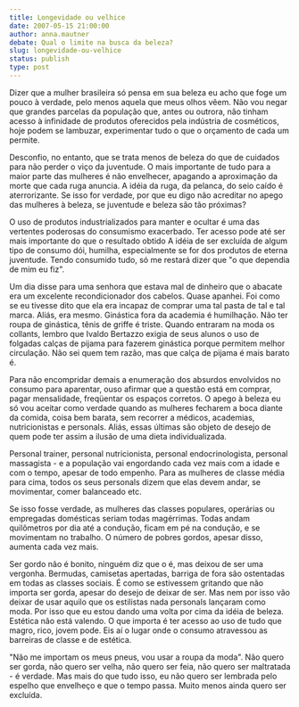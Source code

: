 ```yaml
---
title: Longevidade ou velhice
date: 2007-05-15 21:00:00
author: anna.mautner
debate: Qual o limite na busca da beleza?
slug: longevidade-ou-velhice
status: publish 
type: post
---
```


Dizer que a mulher brasileira só pensa em sua beleza eu acho que foge um pouco à verdade, pelo menos aquela que meus olhos vêem. Não vou negar que grandes parcelas da população que, antes ou outrora, não tinham acesso à infinidade de produtos oferecidos pela indústria de cosméticos, hoje podem se lambuzar, experimentar tudo o que o orçamento de cada um permite.  
  
Desconfio, no entanto, que se trata menos de beleza do que de cuidados para não perder o viço da juventude. O mais importante de tudo para a maior parte das mulheres é não envelhecer, apagando a aproximação da morte que cada ruga anuncia. A idéia da ruga, da pelanca, do seio caído é aterrorizante. Se isso for verdade, por que eu digo não acreditar no apego das mulheres à beleza, se juventude e beleza são tão próximas?  
  
O uso de produtos industrializados para manter e ocultar é uma das vertentes poderosas do consumismo exacerbado. Ter acesso pode até ser mais importante do que o resultado obtido A idéia de ser excluída de algum tipo de consumo dói, humilha, especialmente se for dos produtos de eterna juventude. Tendo consumido tudo, só me restará dizer que "o que dependia de mim eu fiz".   
  
Um dia disse para uma senhora que estava mal de dinheiro que o abacate era um excelente recondicionador dos cabelos. Quase apanhei. Foi como se eu tivesse dito que ela era incapaz de comprar uma tal pasta de tal e tal marca. Aliás, era mesmo. Ginástica fora da academia é humilhação. Não ter roupa de ginástica, tênis de griffe é triste. Quando entraram na moda os collants, lembro que Ivaldo Bertazzo exigia de seus alunos o uso de folgadas calças de pijama para fazerem ginástica porque permitem melhor circulação. Não sei quem tem razão, mas que calça de pijama é mais barato é.   
  
Para não encompridar demais a enumeração dos absurdos envolvidos no consumo para aparentar, ouso afirmar que a questão está em comprar, pagar mensalidade, freqüentar os espaços corretos. O apego à beleza eu só vou aceitar como verdade quando as mulheres fecharem a boca diante da comida, coisa bem barata, sem recorrer a médicos, academias, nutricionistas e personals. Aliás, essas últimas são objeto de desejo de quem pode ter assim a ilusão de uma dieta individualizada.   
  
Personal trainer, personal nutricionista, personal endocrinologista, personal massagista - e a população vai engordando cada vez mais com a idade e com o tempo, apesar de todo empenho. Para as mulheres de classe média para cima, todos os seus personals dizem que elas devem andar, se movimentar, comer balanceado etc.   
  
Se isso fosse verdade, as mulheres das classes populares, operárias ou empregadas domésticas seriam todas magérrimas. Todas andam quilômetros por dia até a condução, ficam em pé na condução, e se movimentam no trabalho. O número de pobres gordos, apesar disso, aumenta cada vez mais.   
  
Ser gordo não é bonito, ninguém diz que o é, mas deixou de ser uma vergonha. Bermudas, camisetas apertadas, barriga de fora são ostentadas em todas as classes sociais. É como se estivessem gritando que não importa ser gorda, apesar do desejo de deixar de ser. Mas nem por isso vão deixar de usar aquilo que os estilistas nada personals lançaram como moda. Por isso que eu estou dando uma volta por cima da idéia de beleza. Estética não está valendo. O que importa é ter acesso ao uso de tudo que magro, rico, jovem pode. Eis aí o lugar onde o consumo atravessou as barreiras de classe e de estética.   
  
"Não me importam os meus pneus, vou usar a roupa da moda". Não quero ser gorda, não quero ser velha, não quero ser feia, não quero ser maltratada - é verdade. Mas mais do que tudo isso, eu não quero ser lembrada pelo espelho que envelheço e que o tempo passa. Muito menos ainda quero ser excluída.

